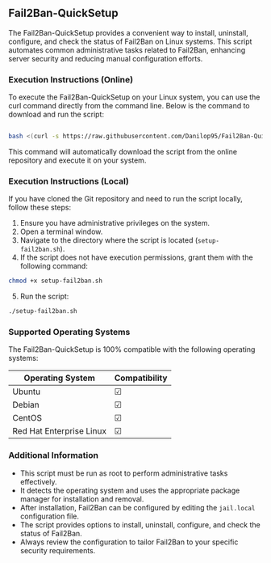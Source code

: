 ## Fail2Ban-QuickSetup

The Fail2Ban-QuickSetup provides a convenient way to install, uninstall, configure, and check the status of Fail2Ban on Linux systems. This script automates common administrative tasks related to Fail2Ban, enhancing server security and reducing manual configuration efforts.

### Execution Instructions (Online)
To execute the Fail2Ban-QuickSetup on your Linux system, you can use the curl command directly from the command line. Below is the command to download and run the script:

```bash

bash <(curl -s https://raw.githubusercontent.com/Danilop95/Fail2Ban-QuickSetup/main/setup-fail2ban.sh?token=GHSAT0AAAAAACPQJNCI7BMULVCX6ZRJMUXGZRHWTAQ)
```

This command will automatically download the script from the online repository and execute it on your system.

### Execution Instructions (Local)
If you have cloned the Git repository and need to run the script locally, follow these steps:

1. Ensure you have administrative privileges on the system.
2. Open a terminal window.
3. Navigate to the directory where the script is located (`setup-fail2ban.sh`).
4. If the script does not have execution permissions, grant them with the following command:

```bash
chmod +x setup-fail2ban.sh
```

5. Run the script:

```bash
./setup-fail2ban.sh
```

### Supported Operating Systems
The Fail2Ban-QuickSetup is 100% compatible with the following operating systems:

| Operating System           | Compatibility |
|----------------------------|---------------|
| Ubuntu                     | ☑             |
| Debian                     | ☑             |
| CentOS                     | ☑             |
| Red Hat Enterprise Linux   | ☑             |

### Additional Information
- This script must be run as root to perform administrative tasks effectively.
- It detects the operating system and uses the appropriate package manager for installation and removal.
- After installation, Fail2Ban can be configured by editing the `jail.local` configuration file.
- The script provides options to install, uninstall, configure, and check the status of Fail2Ban.
- Always review the configuration to tailor Fail2Ban to your specific security requirements.
